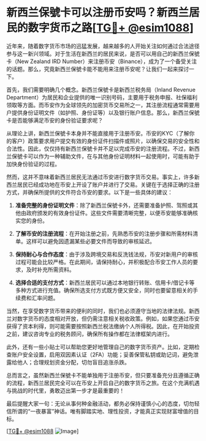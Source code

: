 # 新西兰保號卡可以注册币安吗？新西兰居民的数字货币之路[[TG💪+ @esim1088](https://t.me/s/esim1088)]

近年来，随着数字货币市场的迅猛发展，越来越多的人开始关注如何通过合法途径参与这一新兴领域。对于生活在新西兰的居民来说，是否可以用自己的新西兰保號卡（New Zealand IRD Number）来注册币安（Binance），成为了一个备受关注的话题。那么，究竟新西兰保號卡能不能用来注册币安呢？让我们一起来探讨一下。

首先，我们需要明确几个概念。新西兰保號卡是新西兰税务局（Inland Revenue Department）为居民和企业提供的唯一识别号码，主要用于税务申报、社保福利领取等方面。而币安作为全球领先的加密货币交易所之一，其注册流程通常需要用户提供身份证明文件（如护照、身份证等）以及银行账户信息。那么，新西兰保號卡是否能够满足币安的身份验证要求呢？

从理论上讲，新西兰保號卡本身并不能直接用于注册币安。币安的KYC（了解你的客户）政策要求用户提交有效的身份证件扫描件或照片，以确保交易的安全性和合法性。因此，仅仅持有新西兰保號卡并不足以完成币安的注册流程。不过，新西兰保號卡可以作为一种辅助文件，在与其他身份证明材料一起使用时，可能有助于加快身份验证的过程。

然而，这并不意味着新西兰居民无法通过币安进行数字货币交易。事实上，许多新西兰居民已经成功地在币安上开设了账户并进行了交易。关键在于选择正确的注册方式，并确保所提供的文件符合币安的要求。以下是一些具体的建议：

1. **准备完整的身份证明文件**：除了新西兰保號卡外，还需要准备护照、驾照或其他由政府颁发的有效身份证件。这些文件需要清晰完整，以便币安能够准确核实您的身份。

2. **了解币安的注册流程**：在开始注册之前，先熟悉币安的注册步骤和所需材料清单。这样可以避免因遗漏某些必要文件而导致的审核延迟。

3. **保持耐心与合作态度**：由于涉及跨境交易和反洗钱法规，币安对新用户的审核过程可能会比较严格。在此期间，请保持耐心，并积极配合币安工作人员的要求，及时补充所需资料。

4. **选择合适的支付方式**：新西兰居民可以通过本地银行转账、信用卡/借记卡等多种方式进行充值。确保所选支付方式既方便又安全，同时也要留意相关的手续费和汇率问题。

当然，在享受数字货币带来的便利的同时，我们也必须遵守当地的法律法规。新西兰对数字货币的态度相对开放，但仍需注意相关税收政策。例如，如果您通过币安获得了资本利得，则可能需要按照新西兰税法缴纳个人所得税。因此，在开始投资之前，建议咨询专业的税务顾问，确保所有操作都在法律框架内进行。

此外，还有一些小贴士可以帮助您更好地管理自己的数字货币资产。比如，定期检查账户安全设置，启用双因素认证（2FA）功能；妥善保管私钥或助记词，避免泄露给他人；合理规划资金分配，切勿盲目追涨杀跌。

总而言之，虽然新西兰保號卡不能单独用于注册币安，但只要准备充分且遵循正确的流程，新西兰居民完全可以在币安上开启自己的数字货币之旅。在这个充满机遇与挑战的时代里，勇敢迈出第一步才是最重要的！

最后提醒大家一句：无论从事何种金融活动，都务必保持谨慎小心的态度，切勿轻信所谓的“一夜暴富”神话。唯有脚踏实地、理性投资，才能真正实现财富增值的目标。

[[TG💪+ @esim1088](https://t.me/s/esim1088) ![Image](https://i.postimg.cc/4NQfJmqS/Snipaste-2025-05-13-00-14-12.png)]